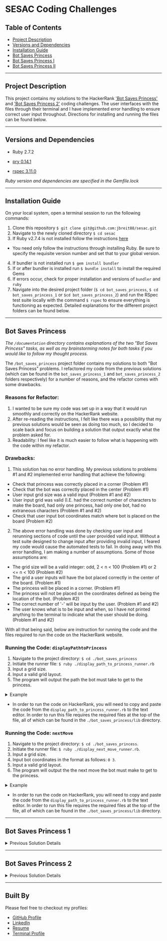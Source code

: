 # SESAC Coding Challenges

## Table of Contents
- <a href="#project-description">Project Description</a>
- <a href="#versions-and-dependencies">Versions and Dependencies</a>
- <a href="#installation-guide">Installation Guide</a>
- <a href="#bot-saves-princess">Bot Saves Princess</a>
- <a href="#bot-saves-princess-1">Bot Saves Princess I</a>
- <a href="#bot-saves-princess-2">Bot Saves Princess II</a>

----------

## Project Description

This project contains my solutions to the HackerRank ['Bot Saves Princess'](https://www.hackerrank.com/challenges/saveprincess) and ['Bot Saves Princess 2'](https://www.hackerrank.com/challenges/saveprincess2) coding challenges. The user interfaces with the files through their terminal and I have implemented error handling to ensure correct user input throughout. Directions for installing and running the files can be found below.

----------

## Versions and Dependencies

- Ruby 2.7.2

- [pry 0.14.1](https://github.com/pry/pry)
- [rspec 3.11.0](https://github.com/rspec/rspec-metagem)

*Ruby version and dependencies are specified in the Gemfile.lock*

----------

## Installation Guide

On your local system, open a terminal session to run the following commands:
1. Clone this repository `$ git clone git@github.com:jbreit88/sesac.git`
2. Navigate to the newly cloned directory `$ cd sesac`
3. If Ruby v2.7.4 is not installed follow the instructions [here](https://www.digitalocean.com/community/tutorials/how-to-install-ruby-on-rails-with-rbenv-on-macos)
  - You need only follow the instructions through installing Ruby. Be sure to specify the requisite version number and set that to your global version.
4. If bundler is not installed run `$ gem install bundler`
5. If or after bundler is installed run `$ bundle install` to install the required Gems
6. If errors occur, check for proper installation and versions of `bundler` and `ruby`
7. Navigate into the desired project folder (`$ cd bot_saves_princess`, `$ cd bot_saves_princess_1` or `$cd bot_saves_princess_2`) and run the RSpec test suite locally with the command `$ rspec` to ensure everything is functioning as expected. Detailed explanations for the different project folders can be found below. 

----------

## Bot Saves Princess

*The `/documentation` directory contains explanations of the two "Bot Saves Princess" tasks, as well as my brainstorming notes for both tasks if you would like to follow my thought process.*

The `/bot_saves_princess` project folder contains my solutions to both "Bot Saves Princess" problems. I refactored my code from the previous solutions (which can be found in the `bot_saves_princess_1` and `bot_saves_princess_2` folders respectively) for a number of reasons, and the refactor comes with some drawbacks.

### Reasons for Refactor:

1. I wanted to be sure my code was set up in a way that it would run smoothly and correctly on the HackerRank website.
2. After re-reading the instructions, I felt like there was a possibility that my previous solutions would be seen as doing too much, so I decided to scale back and focus on building a solution that output exactly what the problem asked for.
3. Readability: I feel like it is much easier to follow what is happening with the code within my refactor.

### Drawbacks:

1. This solution has no error handling. My previous solutions to problems #1 and #2 implemented error handling that achieve the following:
 - Check that princess was correctly placed in a corner (Problem #1)
 - Check that the bot was correctly placed in the center (Problem #1)
 - User input grid size was a valid input (Problem #1 and #2)
 - User input grid was valid (I.E. had the correct number of characters to make the board, had only one princess, had only one bot, had no extraneous characters (Problem #1 and #2)
 - Check that user input bot coordinates match where bot is placed on the board (Problem #2)
2. The above error handling was done by checking user input and rerunning sections of code until the user provided valid input. Without a test suite designed to change input after providing invalid input, I feared my code would cause the automated tests to fail. In doing away with this error handling, I am making a number of assumptions. Some of those assumptions are:
 - The grid size will be a valid integer: odd, 2 < n < 100 (Problem #1) or 2 <= n < 100 (Problem #2)
 - The grid a user inputs will have the bot placed correctly in the center of the board. (Problem #1)
 - The princess will be placed in a corner. (Problem #1)
 - The princess will not be placed on the coordinates defined as being the location of the bot. (Problem #2)
 - The correct number of '-' will be input by the user. (Problem #1 and #2)
 - The user knows what is to be input and when, so I have not printed anything to the terminal to indicate what the user should be doing. (Problem #1 and #2)

With all that being said, below are instruction for running the code and the files required to run the code on the HackerRank website.

### Running the Code: `displayPathtoPrincess`

1. Navigate to the project directory: `$ cd ./bot_saves_princess`
2. Initiate the runner file: `$ ruby ./display_path_to_princess_runner.rb`
3. Input a grid size.
4. Input a valid grid layout.
5. The program will output the path the bot must take to get to the princess.

<details>
  <summary>Example</summary>

  ![path_to_princess](https://user-images.githubusercontent.com/88853324/166185362-8c95899c-4887-436d-8c0a-49b85b69c655.gif)

</details>

- In order to run the code on HackerRank, you will need to copy and paste the code from the `display_path_to_princess_runner.rb` to the text editor. In order to run this file requires the required files at the top of the file, all of which can be found in the `./bot_saves_princess/lib` directory.

### Running the Code: `nextMove`

1. Navigate to the project directory: `$ cd ./bot_saves_princess`.
2. Initiate the runner file: `$ ruby ./display_next_move_runner.rb`.
3. Input a grid size.
4. Input bot coordinates in the format as follows: `0 3`.
5. Input a valid grid layout.
6. The program will output the the next move the bot must make to get to the princess.

<details>
  <summary>Example</summary>

  ![display_next_move](https://user-images.githubusercontent.com/88853324/166185819-3ee2c73d-51cf-44e6-9f19-d18c5ea04e99.gif)

</details>

- In order to run the code on HackerRank, you will need to copy and paste the code from the `display_path_to_princess_runner.rb` to the text editor. In order to run this file requires the required files at the top of the file, all of which can be found in the `./bot_saves_princess/lib` directory.

----------

## Bot Saves Princess 1

<details>
  
  <summary>Previous Solution Details</summary>

  A description of the problem can be found [here](https://www.hackerrank.com/challenges/saveprincess) or in the `bot_saves_princess_task.md`.

  *The `bot_saves_princess_planning_notes.md` file contains my brainstroming notes if you would like to see my thoguht process for developing the solution.*

  ### Running the File:

  1. From the `bot_saves_princess` directory run `$ ruby ./lib/runner.rb` to start the program.
    - The user is met with a prompt to input information: 

  ```
  "Please input a whole, odd number greater than 3 and less than 100 for a grid size." 
  ```

  - Error handling in place takes in the user input and if it is not an integer, or not an odd number between 2 and 100, the user is asked to repeat the action until a valid input is achieved.

  2. Upon successful input of a grid size, the user is asked to input their grid one row at a time. 

  ```
  Please enter '-' for empty space, 'm' for the bot, and 'p' for princess.
  Be sure your input matches your grid size.
  Row number 1 of 3:
  ```

  - The number of rows required scales with the user grid size input.
  - Error handling in place checks that the grid size is correct, that there is only one princess and she has been appropriately placed in a corner, that there is only one bot and it has been appropriately placed in the center, and that not characters besides the princess('p'), the bot('m'), and empty space ('-') ahve been used. 

  3. Once the user has provided a valid grid size and grid setup, the program finds the position of the bot, the position of the princess, and maneuvers the bot through to the princess in the fewest moves possible, then prints the path taken one step at a time in the terminal.

  ```
  Please input a whole, odd number greater than 3 and less than 100 for a grid size.
  3
  Please enter '-' for empty space, 'm' for the bot, and 'p' for princess.
  Be sure your input matches your grid size.
  Row number 1 of 3:
  ---
  Row number 2 of 3:
  -m-
  Row number 3 of 3:
  p--
  Path to Princess:
  DOWN
  LEFT
  ```

<details>
  <summary>Application Example GIF</summary>

  ![ezgif-4-b2a6ea5832](https://user-images.githubusercontent.com/88853324/166065436-9bec91f2-f9dd-4a59-a9ca-38dfffb4b57a.gif)

</details>
  
</details>

----------

## Bot Saves Princess 2

<details>
  
  <summary>Previous Solution Details</summary>

  A description of the problem can be found [here](https://www.hackerrank.com/challenges/saveprincess2) or in the `bot_saves_princess_2_task.md`.

  *The `bot_saves_princess_2_planning_notes.md` file contains my brainstroming notes if you would like to see my thoguht process for developing the solution.*

  ### Running the File:

  1. From the `bot_saves_princess_2` directory run `$ ruby ./lib/runner.rb` to start the program.
    - The user is met with a prompt to input information (different than the above solution because the requirements for a valid grid are different): 

  ```
  "Please input a whole number greater than 1 and less than 100 for a grid size." 
  ```

  - Error handling in place takes in the user input and if it is not an integer between 1 and 100, the user is asked to repeat the action until a valid input is achieved.

  2. Upon successful input of a grid size, the user is asked to input their desired coordinates for their bot: 

  ```
  Please enter the row coordinate for the bot.
  0
  Please enter the column coordinate for the bot.
  1
  ```
   - The bot coordinates must be entered as integers from 0 to one less than the grid size. This ensures that the bot can be placed by an index coordinate somewhere on the board. The above input will render bot coordinates of `[0,1]`

  3. After inputting the bot's coordinates, the user is prompted to input their grid configuration one row at a time:

  ```
  Please enter '-' for empty space, 'm' for the bot, and 'p' for princess.
  Be sure your input matches your grid size.
  Row number 1 of 3:
  ```

  - The number of rows required scales with the user grid size input.
  - Error handling in place checks that the grid size is correct, that there is only one princess and she has been appropriately placed in a corner, that there is only one bot and it has been appropriately placed in the center, and that not characters besides the princess('p'), the bot('m'), and empty space ('-') ahve been used. 

  4. Once the user has provided a valid grid size and grid setup, the program uses the position of the bot and the position of the princess to maneuver the bot towards the princess pne move at a time. The user is prompted is they want to see the bot's next move. The user can select `y` for 'Yes' or `n` for 'No'. Yes leads the terminal to print out the bot's next move and prompt the user again if they would like to see the next move. This continues until the user selects 'No' or the bot finds the princess. The final output to the terminal is the entire movement history of the bot in its journey to find the princess:

  ```
  Please input a whole number greater than 1 and less than 100 for a grid size.
  3
  Please enter the row coordinate for the bot.
  0
  Please enter the column coordinate for the bot.
  1
  Please enter '-' for empty space, 'm' for the bot, and 'p' for princess.
  Be sure your input matches your grid size.
  Row number 1 of 3:
  -m-
  Row number 2 of 3:
  ---
  Row number 3 of 3:
  --p
  Would you like to see the bot's next move? Y/n:
  y
  DOWN
  Would you like to see the bot's next move? Y/n:
  y
  DOWN
  Would you like to see the bot's next move? Y/n:
  y
  RIGHT
  The bot has found the princess.
  Here is your bot's full move history:
  DOWN
  DOWN
  RIGHT
  ```

<details>
  <summary>Application Example GIF: Yes Until Finish Path</summary>

  ![bot_princ_yes_only](https://user-images.githubusercontent.com/88853324/166169424-4ee9c0c9-1f2f-4bba-b42c-9907cb352f6a.gif)

</details>

   - If the user selects 'No' before the bot has found the princess, the journey is interupted and the bot's journey thus far is printed to the terminal:

  ```
  Please input a whole number greater than 1 and less than 100 for a grid size.
  3
  Please enter the row coordinate for the bot.
  0
  Please enter the column coordinate for the bot.
  1
  Please enter '-' for empty space, 'm' for the bot, and 'p' for princess.
  Be sure your input matches your grid size.
  Row number 1 of 3:
  -m-
  Row number 2 of 3:
  ---
  Row number 3 of 3:
  --p
  Would you like to see the bot's next move? Y/n:
  y
  DOWN
  Would you like to see the bot's next move? Y/n:
  n
  Thank you for playing!
  Here is your bot's full move history:
  DOWN
  ```

<details>
  <summary>Application Example GIF: Break Path with No</summary>

  ![bot_princ_end_no](https://user-images.githubusercontent.com/88853324/166169523-f0910a6b-2abc-449a-8993-a63e97c98d83.gif)

</details>
  
</details>

----------

## Built By

Please feel free to checkout my profiles:
<ul>
  <li><a href="https://github.com/jbreit88">GitHub Profile</a></li>
  <li><a href="https://www.linkedin.com/in/jbradfordbreiten/">LinkedIn</a></li>
  <li><a href="https://jbreit88.github.io/resume/">Resume</a></li>
  <li><a href="https://terminal.turing.edu/profiles/1235">Terminal Profile</a></li>
</ul>
